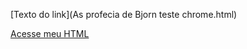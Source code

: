 [Texto do link](As profecia de Bjorn teste chrome.html)

[Acesse meu HTML](https://lyrioty.github.io/Nova-pagina/)